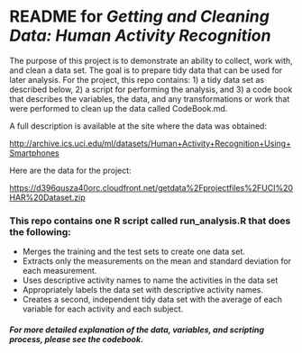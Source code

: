 README for *Getting and Cleaning Data: Human Activity Recognition*
=============

The purpose of this project is to demonstrate an ability to collect, work with, and clean a data set. The goal is to prepare tidy data that can be used for later analysis. For the project, this repo contains: 1) a tidy data set as described below, 2) a script for performing the analysis, and 3) a code book that describes the variables, the data, and any transformations or work that were performed to clean up the data called CodeBook.md. 

A full description is available at the site where the data was obtained: 

<http://archive.ics.uci.edu/ml/datasets/Human+Activity+Recognition+Using+Smartphones> 

Here are the data for the project: 

<https://d396qusza40orc.cloudfront.net/getdata%2Fprojectfiles%2FUCI%20HAR%20Dataset.zip>

### This repo contains one R script called run_analysis.R that does the following:

*  Merges the training and the test sets to create one data set.
*  Extracts only the measurements on the mean and standard deviation for each measurement. 
*  Uses descriptive activity names to name the activities in the data set
*  Appropriately labels the data set with descriptive activity names. 
*  Creates a second, independent tidy data set with the average of each variable for each activity and each subject. 

#### *For more detailed explanation of the data, variables, and scripting process, please see the codebook.*
